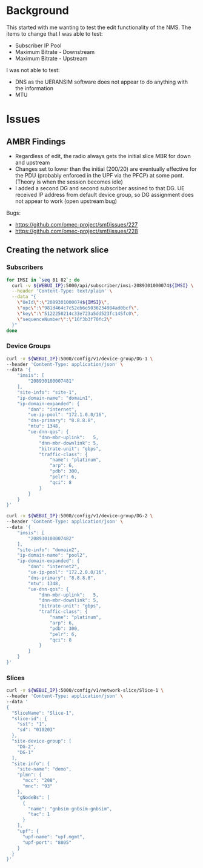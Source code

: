 # Background

This started with me wanting to test the edit functionality of the NMS. The items to change that I was able to test:

- Subscriber IP Pool
- Maximum Bitrate - Downstream
- Maximum Bitrate - Upstream

I was not able to test:

- DNS as the UERANSIM software does not appear to do anything with the information
- MTU

# Issues

## AMBR Findings

- Regardless of edit, the radio always gets the initial slice MBR for down and upstream
- Changes set to lower than the initial (200/20) are eventually effective for the PDU (probably enforced in the UPF via the PFCP) at some pont. (Theory is when the session becomes idle)
- I added a second DG and second subscriber assined to that DG. UE received IP address from default device group, so DG assignment does not appear to work (open upstream bug)

Bugs:
- https://github.com/omec-project/smf/issues/227
- https://github.com/omec-project/smf/issues/228

## Creating the network slice

### Subscribers

```bash
for IMSI in `seq 81 82`; do
  curl -v ${WEBUI_IP}:5000/api/subscriber/imsi-2089301000074${IMSI} \
  --header 'Content-Type: text/plain' \
  --data "{
    \"UeId\":\"2089301000074${IMSI}\",
    \"opc\":\"981d464c7c52eb6e5036234984ad0bcf\",
    \"key\":\"5122250214c33e723a5dd523fc145fc0\",
    \"sequenceNumber\":\"16f3b3f70fc2\"
  }"
done
```

### Device Groups

```bash
curl -v ${WEBUI_IP}:5000/config/v1/device-group/DG-1 \
--header 'Content-Type: application/json' \
--data '{
    "imsis": [
        "208930100007481"
    ],
    "site-info": "site-1",
    "ip-domain-name": "domain1",
    "ip-domain-expanded": {
        "dnn": "internet",
        "ue-ip-pool": "172.1.0.0/16",
        "dns-primary": "8.8.8.8",
        "mtu": 1348,
        "ue-dnn-qos": {
            "dnn-mbr-uplink":   5,
            "dnn-mbr-downlink": 5,
            "bitrate-unit": "gbps",
            "traffic-class": {
                "name": "platinum",
                "arp": 6,
                "pdb": 300,
                "pelr": 6,
                "qci": 8
            }
        }
    }
}'
```

```bash
curl -v ${WEBUI_IP}:5000/config/v1/device-group/DG-2 \
--header 'Content-Type: application/json' \
--data '{
    "imsis": [
        "208930100007482"
    ],
    "site-info": "domain2",
    "ip-domain-name": "pool2",
    "ip-domain-expanded": {
        "dnn": "internet2",
        "ue-ip-pool": "172.2.0.0/16",
        "dns-primary": "8.8.8.8",
        "mtu": 1348,
        "ue-dnn-qos": {
            "dnn-mbr-uplink":   5,
            "dnn-mbr-downlink": 5,
            "bitrate-unit": "gbps",
            "traffic-class": {
                "name": "platinum",
                "arp": 6,
                "pdb": 300,
                "pelr": 6,
                "qci": 8
            }
        }
    }
}'
```

### Slices

```bash
curl -v ${WEBUI_IP}:5000/config/v1/network-slice/Slice-1 \
--header 'Content-Type: application/json' \
--data '
{
  "SliceName": "Slice-1",
  "slice-id": {
    "sst": "1",
    "sd": "010203"
  },
  "site-device-group": [
    "DG-2",
    "DG-1"
  ],
  "site-info": {
    "site-name": "demo",
    "plmn": {
      "mcc": "208",
      "mnc": "93"
    },
    "gNodeBs": [
      {
        "name": "gnbsim-gnbsim-gnbsim",
        "tac": 1
      }
    ],
    "upf": {
      "upf-name": "upf.mgmt",
      "upf-port": "8805"
    }
  }
}'
```



